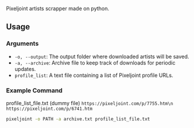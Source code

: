 Pixeljoint artists scrapper made on python.

## Usage

### Arguments

- `-o, --output`: The output folder where downloaded artists will be saved.
- `-a, --archive`: Archive file to keep track of downloads for periodic updates.
- `profile_list`: A text file containing a list of Pixeljoint profile URLs.

### Example Command

profile_list_file.txt (dummy file)
`
https://pixeljoint.com/p/7755.htm\n
https://pixeljoint.com/p/6741.htm
`

```bash
pixeljoint -o PATH -a archive.txt profile_list_file.txt

